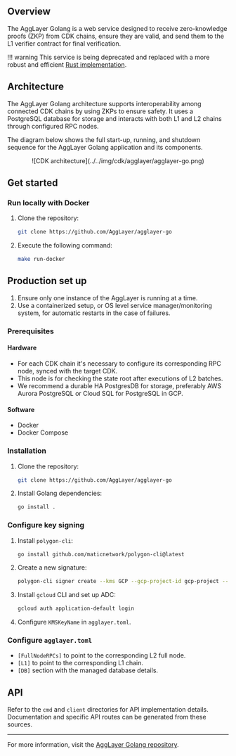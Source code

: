## Overview

The AggLayer Golang is a web service designed to receive zero-knowledge proofs (ZKP) from CDK chains, ensure they are valid, and send them to the L1 verifier contract for final verification.

!!! warning
    This service is being deprecated and replaced with a more robust and efficient [Rust implementation](agglayer-rs.md).

## Architecture

The AggLayer Golang architecture supports interoperability among connected CDK chains by using ZKPs to ensure safety. It uses a PostgreSQL database for storage and interacts with both L1 and L2 chains through configured RPC nodes.

The diagram below shows the full start-up, running, and shutdown sequence for the AggLayer Golang application and its components.

<center>
![CDK architecture](../../img/cdk/agglayer/agglayer-go.png)
</center>

## Get started

### Run locally with Docker

1. Clone the repository:

    ```bash
    git clone https://github.com/AggLayer/agglayer-go
    ```

2. Execute the following command:

    ```bash
    make run-docker
    ```

## Production set up

1. Ensure only one instance of the AggLayer is running at a time.
2. Use a containerized setup, or OS level service manager/monitoring system, for automatic restarts in the case of failures.

### Prerequisites

#### Hardware

- For each CDK chain it's necessary to configure its corresponding RPC node, synced with the target CDK. 
- This node is for checking the state root after executions of L2 batches.
- We recommend a durable HA PostgresDB for storage, preferably AWS Aurora PostgreSQL or Cloud SQL for PostgreSQL in GCP.

#### Software

- Docker
- Docker Compose

### Installation

1. Clone the repository:

    ```bash
    git clone https://github.com/AggLayer/agglayer-go
    ```

2. Install Golang dependencies:

    ```bash
    go install .
    ```

### Configure key signing 

1. Install `polygon-cli`:

    ```bash
    go install github.com/maticnetwork/polygon-cli@latest
    ```

2. Create a new signature:

    ```bash
    polygon-cli signer create --kms GCP --gcp-project-id gcp-project --key-id mykey-tmp
    ```

3. Install `gcloud` CLI and set up ADC:

    ```bash
    gcloud auth application-default login
    ```

4. Configure `KMSKeyName` in `agglayer.toml`.

### Configure `agglayer.toml`

* `[FullNodeRPCs]` to point to the corresponding L2 full node.
* `[L1]` to point to the corresponding L1 chain.
* `[DB]` section with the managed database details.

## API

Refer to the `cmd` and `client` directories for API implementation details. Documentation and specific API routes can be generated from these sources.

---

For more information, visit the [AggLayer Golang repository](https://github.com/AggLayer/agglayer-go).
